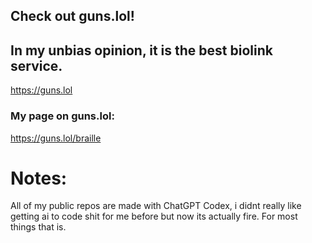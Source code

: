 ## Check out guns.lol!
## In my unbias opinion, it is the best biolink service.

https://guns.lol

### My page on guns.lol:

https://guns.lol/braille

# Notes:

All of my public repos are made with ChatGPT Codex, i didnt really like getting ai to code shit for me before but now its actually fire. For most things that is.
